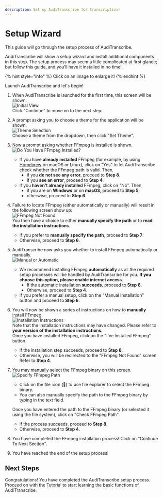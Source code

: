 ```yaml
---
description: Set up AudiTranscribe for transcription!
---
```


# Setup Wizard

This guide will go through the setup process of AudiTranscribe.

AudiTranscribe will show a setup wizard and install additional components in this step. The setup process may seem a
little complicated at first glance; but follow this guide, and you'll have it installed in no time!

{% hint style="info" %}
Click on an image to enlarge it!
{% endhint %}

Launch AudiTranscribe and let's begin!

1. When AudiTranscribe is launched for the first time, this screen will be shown.\
   <img src="img/setup-wizard/initial-view.png" alt="Initial View" data-size="original">\
   Click "Continue" to move on to the next step.
2. A prompt asking you to choose a theme for the application will be shown.\
   <img src="img/setup-wizard/theme-selection.png" alt="Theme Selection" data-size="original">\
   Choose a theme from the dropdown, then click "Set Theme".
3. Now a prompt asking whether FFmpeg is installed is shown.\
   <img src="img/setup-wizard/do-you-have-ffmpeg-installed.png" alt="Do You Have FFmpeg Installed?" data-size="original">
    * If you have **already installed** FFmpeg (for example, by
      using [Homebrew](https://formulae.brew.sh/formula/ffmpeg) on macOS or Linux), click on "Yes" to let AudiTranscribe
      check whether the FFmpeg path is valid. Then,
        * if you **do not see any error**, proceed to **Step 8**.
        * if you **see an error**, proceed to **Step 4**.
    * If you **haven't already installed** FFmpeg, click on "No". Then,
        * if you are on **Windows** or on **macOS**, proceed to **Step 5**;
        * otherwise, proceed to **Step 6**.
4. Failure to locate FFmpeg (either automatically or manually) will result in the following screen show up:\
   <img src="img/setup-wizard/ffmpeg-not-found.png" alt="FFmpeg Not Found" data-size="original">\
   You then have a choice to either **manually specify the path** or to **read the installation instructions**.
    * If you prefer to **manually specify the path**, proceed to **Step 7**.
    * Otherwise, proceed to **Step 6**.
5. AudiTranscribe now asks you whether to install FFmpeg automatically or manually.\
   <img src="img/setup-wizard/manual-or-automatic.png" alt="Manual or Automatic" data-size="original">
    * We recommend installing FFmpeg **automatically** as all the required setup processes will be handled by
      AudiTranscribe for you. **If you choose this option, please enable internet access**.
        * If the automatic installation **succeeds**, proceed to **Step 8**.
        * Otherwise, proceed to **Step 4**.
    * If you prefer a manual setup, click on the "Manual Installation" button and proceed to **Step 6**.
6. You will now be shown a series of instructions on how to **manually** install FFmpeg.\
   <img src="img/setup-wizard/installation-instructions.png" alt="Installation Instructions" data-size="original">\
   Note that the installation instructions may have changed. Please refer to **your version of the installation
   instructions**.\
   Once you have installed FFmpeg, click on the "I've Installed FFmpeg" button.
    * If the installation step succeeds, proceed to **Step 8**.
    * Otherwise, you will be redirected to the "FFmpeg Not Found" screen. Refer to **Step 4**.
7. You may manually select the FFmpeg binary on this screen.\
   <img src="img/setup-wizard/specify-ffmpeg-path.png" alt="Specify FFmpeg Path" data-size="original">

    * Click on the file icon (📁) to use file explorer to select the FFmpeg binary.
    * You can also manually specify the path to the FFmpeg binary by typing in the text field.

   Once you have entered the path to the FFmpeg binary (or selected it using the file system), click on "Check FFmpeg
   Path".

    * If the process succeeds, proceed to **Step 8**.
    * Otherwise, proceed to **Step 4**.
8. You have completed the FFmpeg installation process! Click on "Continue To Next Section".
9. You have reached the end of the setup process!

## Next Steps

Congratulations! You have completed the AudiTranscribe setup process. Proceed on with
the [Tutorial](../tutorial/0-overview.md) to start learning the basic functions of AudiTranscribe.
